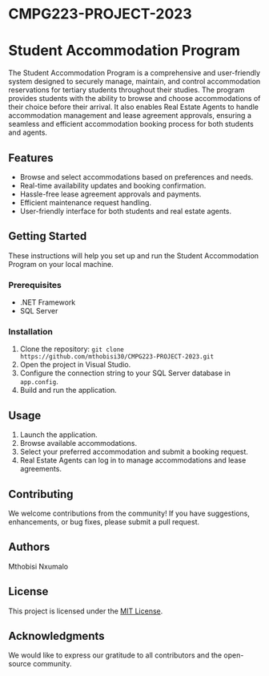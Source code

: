 # CMPG223-PROJECT-2023

# Student Accommodation Program

The Student Accommodation Program is a comprehensive and user-friendly system designed to securely manage, maintain, and control accommodation reservations for tertiary students throughout their studies. The program provides students with the ability to browse and choose accommodations of their choice before their arrival. It also enables Real Estate Agents to handle accommodation management and lease agreement approvals, ensuring a seamless and efficient accommodation booking process for both students and agents.

## Features

- Browse and select accommodations based on preferences and needs.
- Real-time availability updates and booking confirmation.
- Hassle-free lease agreement approvals and payments.
- Efficient maintenance request handling.
- User-friendly interface for both students and real estate agents.

## Getting Started

These instructions will help you set up and run the Student Accommodation Program on your local machine.

### Prerequisites

- .NET Framework
- SQL Server

### Installation

1. Clone the repository: `git clone https://github.com/mthobisi30/CMPG223-PROJECT-2023.git`
2. Open the project in Visual Studio.
3. Configure the connection string to your SQL Server database in `app.config`.
4. Build and run the application.

## Usage

1. Launch the application.
2. Browse available accommodations.
3. Select your preferred accommodation and submit a booking request.
4. Real Estate Agents can log in to manage accommodations and lease agreements.

## Contributing

We welcome contributions from the community! If you have suggestions, enhancements, or bug fixes, please submit a pull request.

## Authors

Mthobisi Nxumalo

## License

This project is licensed under the [MIT License](LICENSE).

## Acknowledgments

We would like to express our gratitude to all contributors and the open-source community.
